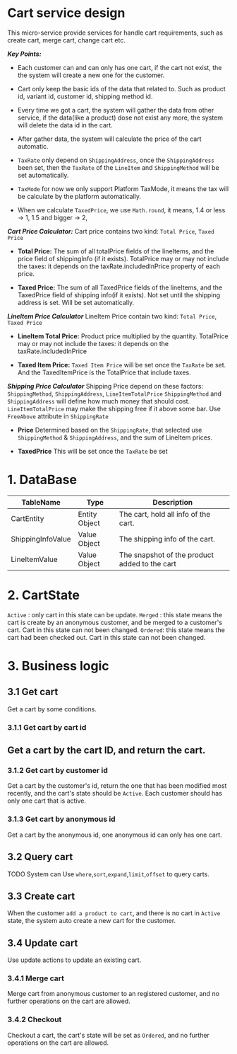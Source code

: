 # Cart service design
This micro-service provide services for handle cart requirements, such as create cart, merge cart, change cart etc.

***Key Points:***

- Each customer can and can only has one cart, if the cart not exist, the the system will create a new one for the customer.

- Cart only keep the basic ids of the data that related to. Such as product id, variant id, customer id, shipping method id. 

- Every time we got a cart, the system will gather the data from other service, if the data(like a product) dose not exist any more, the system will delete the data id in the cart.

- After gather data, the system will calculate the price of the cart automatic.

- `TaxRate` only depend on `ShippingAddress`, once the `ShippingAddress` been set, then the `TaxRate` of the `LineItem` and `ShippingMethod` will be set automatically.
 
- `TaxMode` for now we only support Platform TaxMode, it means the tax will be calculate by the platform automatically.

- When we calculate `TaxedPrice`, we use `Math.round`, it means, 1.4 or less -> 1, 1.5 and bigger -> 2,


***Cart Price Calculator:***
Cart price contains two kind: `Total Price`, `Taxed Price`

- **Total Price:** 
The sum of all totalPrice fields of the lineItems, and the price field of shippingInfo (if it exists). TotalPrice may or may not include the taxes: it depends on the taxRate.includedInPrice property of each price.

- **Taxed Price:** 
The sum of all TaxedPrice fields of the lineItems, and the TaxedPrice field of shipping info(if it exists). Not set until the shipping address is set. Will be set automatically.

***LineItem Price Calculator***
LineItem Price contain two kind: `Total Price`, `Taxed Price`

- **LineItem Total Price:** 
Product price multiplied by the quantity. TotalPrice may or may not include the taxes: it depends on the taxRate.includedInPrice

- **Taxed Item Price:**
`Taxed Item Price` will be set once the `TaxRate` be set. And the TaxedItemPrice is the TotalPrice that include taxes.
 
***Shipping Price Calculator***
 Shipping Price depend on these factors: `ShippingMethod`, `ShippingAddress`, `LineItemTotalPrice`
 `ShippingMethod` and `ShippingAddress` will define how much money that should cost.
 `LineItemTotalPrice` may make the shipping free if it above some bar. Use `FreeAbove` attribute in `ShippingRate`
 
- **Price** 
Determined based on the `ShippingRate`, that selected use `ShippingMethod` & `ShippingAddress`, and the sum of LineItem prices.

- **TaxedPrice**
This will be set once the `TaxRate` be set


# 1. DataBase
TableName                   |Type                   |Description
|---|---|---
CartEntity                  |Entity Object          |The cart, hold all info of the cart.
ShippingInfoValue           |Value Object           |The shipping info of the cart.
LineItemValue               |Value Object           |The snapshot of the product added to the cart

# 2. CartState
`Active` : only cart in this state can be update.
`Merged` : this state means the cart is create by an anonymous customer, and be merged to a customer's cart. Cart in this state can not been changed.
`Ordered`: this state means the cart had been checked out. Cart in this state can not been changed.

# 3. Business logic

## 3.1 Get cart
Get a cart by some conditions.


### 3.1.1 Get cart by cart id
Get a cart by the cart ID, and return the cart.
- 

### 3.1.2 Get cart by customer id
Get a cart by the customer's id, return the one that has been modified most recently, and the cart's state should be `Active`.
Each customer should has only one cart that is active.

### 3.1.3 Get cart by anonymous id
Get a cart by the anonymous id, one anonymous id can only has one cart.

## 3.2 Query cart
TODO
System can Use `where`,`sort`,`expand`,`limit`,`offset` to query carts.

## 3.3 Create cart
When the customer `add a product to cart`, and there is no cart in `Active` state, the system auto create a new cart for the customer.
 
## 3.4 Update cart
Use update actions to update an existing cart.

### 3.4.1 Merge cart
Merge cart from anonymous customer to an registered customer, and no further operations on the cart are allowed.

### 3.4.2 Checkout
Checkout a cart, the cart's state will be set as `Ordered`, and no further operations on the cart are allowed.





